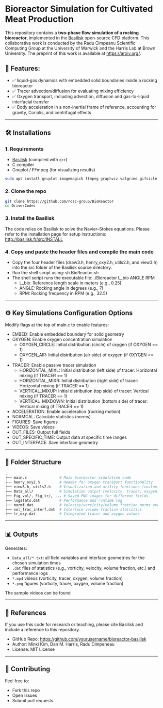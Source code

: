 # Bioreactor Simulation for Cultivated Meat Production

This repository contains a **two-phase flow simulation of a rocking bioreactor**, implemented in the [Basilisk](http://basilisk.fr/) open-source CFD platform. This collaborative work is conducted by the Radu Cimpeanu Scientific Computing Group at the University of Warwick and the Harris Lab at Brown University. The preprint of this work is available at https://arxiv.org/.

## 📌 Features:
- ✅ liquid-gas dynamics with embedded solid boundaries inside a rocking bioreactor
- ✅ Tracer advection/diffusion for evaluating mixing efficiency
- ✅ Oxygen transport, including advection, diffusion and gas-to-liquid interfacial transfer
- ✅ Body acceleration in a non-inertial frame of reference, accounting for gravity, Coriolis, and centrifugal effects

---


## 🛠️ Installations

### 1. Requirements
- [Basilisk](http://basilisk.fr/) (compiled with `qcc`)
- C compiler
- Gnuplot / FFmpeg (for visualizing results)
```bash
sudo apt install gnuplot imagemagick ffmpeg graphviz valgrind gifsicle pstoedit
```

### 2. Clone the repo
```bash
git clone https://github.com/rcsc-group/BioReactor
cd DriverCodes
```
### 3. Install the Basilisk
The code relies on Basilisk to solve the Navier–Stokes equations. Please refer to the installation page for setup instructions: http://basilisk.fr/src/INSTALL

### 4. Copy and paste the header files and compile the main code
- Copy the four header files (draw3.h, henry_oxy2.h, utils2.h, and view3.h) into the src folder of the Basilisk source directory.
- Run the shell script using: sh BioReactor.sh
- The shell script runs the executable file: ./Bioreactor L_bio ANGLE RPM
  - L_bio: Reference length scale in meters (e.g., 0.25)
  - ANGLE: Rocking angle in degrees (e.g., 7)
  - RPM: Rocking frequency in RPM (e.g., 32.5)

---


## ⚙️ Key Simulations Configuration Options

Modify flags at the top of main.c to enable features:

- EMBED: Enable embedded boundary for solid geometry
- OXYGEN: Enable oxygen concentration simulation
  - OXYGEN_CIRCLE: Initial distribution (circle) of oxygen (if OXYGEN == 1)
  - OXYGEN_AIR: Initial distribution (air side) of oxygen (if OXYGEN == 1)
- TRACER: Enable passive tracer simulation
  - HORIZONTAL_MIXL: Initial distribution (left side) of tracer: Horizontal mixing (if TRACER == 1)
  - HORIZONTAL_MIXR: Initial distribution (right side) of tracer: Horizontal mixing (if TRACER == 1)
  - VERTICAL_MIXUP: Initial distribution (top side) of tracer: Vertical mixing (if TRACER == 1)
  - VERTICAL_MIXDOWN: Initial distribution (bottom side) of tracer: Vertical mixing (if TRACER == 1)
- ACCELERATION: Enable acceleration (rocking motion)
- NORMCAL: Calculate statistics (norms)
- FIGURES: Save figures
- VIDEOS: Save videos
- OUT_FILES: Output full fields
- OUT_SPECIFIC_TIME: Output data at specific time ranges
- OUT_INTERFACE: Save interface geometry

---


## 📁 Folder Structure

```bash
.                        
├── main.c               # Main bioreactor simulation code
├── henry_oxy2.h         # Header for oxygen transport functionality
├── view3.h, utils2.h    # Visualization and utility functions (customized)
├── Data_all/            # Simulation output (velocity, tracer, oxygen, etc.)
├── Fig_vol/, Fig_tr/, ... # Saved PNG images for different fields
├── logstats.dat         # Performance and runtime log
├── normf.dat            # Velocity/vorticity/volume fraction norms over time
├── vol_frac_interf.dat  # Interface volume fraction statistics
├── tr_oxy.dat           # Integrated tracer and oxygen values
```

---


## 📊 Outputs

Generates:
- `Data_all/*.txt`: all field variables and interface geometries for the chosen simulation times
- `.dat` files of statistics (e.g., vorticity, velocity, volume fraction, etc.) and performance logs
- `*.mp4` videos (vorticity, tracer, oxygen, volume fraction)
- `*.png` figures (vorticity, tracer, oxygen, volume fraction)

The sample videos can be found 

---


## 📌 References

If you use this code for research or teaching, please cite Basilisk and include a reference to this repository.

- GitHub Repo: https://github.com/yourusername/bioreactor-basilisk
- Author: Minki Kim, Dan M. Harris, Radu Cimpeneau
- License: MIT License

---


## 🧑 Contributing

Feel free to:
- Fork this repo
- Open issues
- Submit pull requests